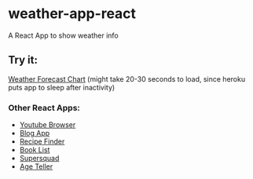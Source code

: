 # weather-app-react
A React App to show weather info

## Try it:

<a href="https://reactredux-weather-app.herokuapp.com/">Weather Forecast Chart</a> (might take 20-30 seconds to load, since heroku puts app to sleep after inactivity)


### Other React Apps:
* <a href="https://github.com/govind94/youtube-browser-react">Youtube Browser</a>
* <a href="https://github.com/govind94/blog-app-react">Blog App</a>
* <a href="https://github.com/govind94/react-third-app">Recipe Finder</a>
* <a href="https://github.com/govind94/super-squad-react">Book List</a>
* <a href="https://github.com/govind94/super-squad-react">Supersquad</a>
* <a href="https://github.com/govind94/react-first-app">Age Teller</a>
